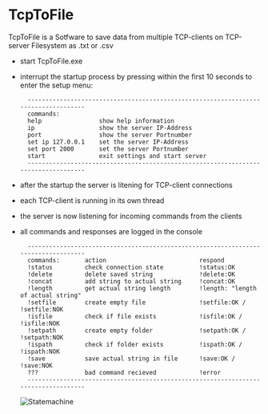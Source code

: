 # TcpToFile

TcpToFile is a Sotfware to save data from multiple TCP-clients on TCP-server Filesystem as .txt or .csv

- start TcpToFile.exe
- interrupt the startup process by pressing <ESC> within the first 10 seconds to enter the setup menu:

        -----------------------------------------------------------------------------------
        commands:
        help                show help information
        ip                  show the server IP-Address
        port                show the server Portnumber
        set ip 127.0.0.1    set the server IP-Address
        set port 2000       set the server Portnumber
        start               exit settings and start server
        -----------------------------------------------------------------------------------

- after the startup the server is litening for TCP-client connections
- each TCP-client is running in its own thread
- the server is now listening for incoming commands from the clients
- all commands and responses are logged in the console
  
        -----------------------------------------------------------------------------------
        commands:       action                          respond
        !status         check connection state          !status:OK
        !delete         delete saved string             !delete:OK
        !concat         add string to actual string     !concat:OK
        !length         get actual string length        !length: "length of actual string"
        !setfile        create empty file               !setfile:OK / !setfile:NOK
        !isfile         check if file exists            !isfile:OK / !isfile:NOK
        !setpath        create empty folder             !setpath:OK / !setpath:NOK
        !ispath         check if folder exists          !ispath:OK / !ispath:NOK
        !save           save actual string in file      !save:OK / !save:NOK
        ???             bad command recieved            !error
        -----------------------------------------------------------------------------------

  
  ![Statemachine](https://user-images.githubusercontent.com/10088323/129964679-96305bad-85d0-4605-8512-46547a227ade.png)
